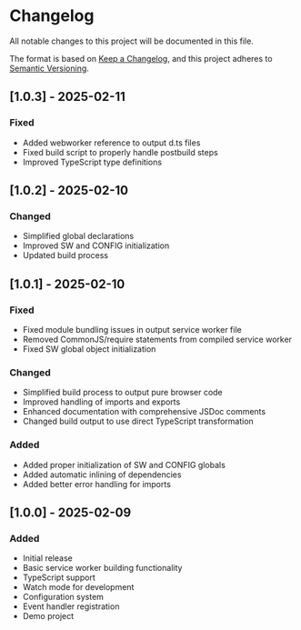 # Changelog

All notable changes to this project will be documented in this file.

The format is based on [Keep a Changelog](https://keepachangelog.com/en/1.0.0/),
and this project adheres to [Semantic Versioning](https://semver.org/spec/v2.0.0.html).

## [1.0.3] - 2025-02-11

### Fixed
- Added webworker reference to output d.ts files
- Fixed build script to properly handle postbuild steps
- Improved TypeScript type definitions

## [1.0.2] - 2025-02-10

### Changed
- Simplified global declarations
- Improved SW and CONFIG initialization
- Updated build process

## [1.0.1] - 2025-02-10

### Fixed
- Fixed module bundling issues in output service worker file
- Removed CommonJS/require statements from compiled service worker
- Fixed SW global object initialization

### Changed
- Simplified build process to output pure browser code
- Improved handling of imports and exports
- Enhanced documentation with comprehensive JSDoc comments
- Changed build output to use direct TypeScript transformation

### Added
- Added proper initialization of SW and CONFIG globals
- Added automatic inlining of dependencies
- Added better error handling for imports

## [1.0.0] - 2025-02-09

### Added
- Initial release
- Basic service worker building functionality
- TypeScript support
- Watch mode for development
- Configuration system
- Event handler registration
- Demo project 